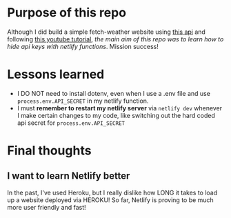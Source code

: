 # Purpose of this repo

Although I did build a simple fetch-weather website using [this api](https://weatherstack.com/) and following [this youtube tutorial](https://youtu.be/m2Dr4L_Ab14), _the main aim of this repo was to learn how to hide api keys with netlify functions_. Mission success!

# Lessons learned

- I DO NOT need to install dotenv, even when I use a .env file and use `process.env.API_SECRET` in my netlify function.
- I must **remember to restart my netlify server** via `netlify dev` whenever I make certain changes to my code, like switching out the hard coded api secret for `process.env.API_SECRET`

# Final thoughts

## I want to learn Netlify better

In the past, I've used Heroku, but I really dislike how LONG it takes to load up a website deployed via HEROKU!
So far, Netlify is proving to be much more user friendly and fast!
